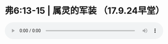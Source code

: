 # 弗6:13-15 | 属灵的军装 （17.9.24早堂）

<audio style="width: 100%;" preload="false" controls controlslist="nodownload"><source src="//file.simai.life/audio/mp3/old/12164.mp3" type="audio/mpeg">Your browser does not support the audio element.</audio>



